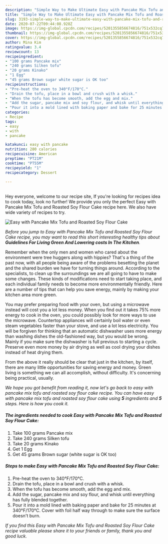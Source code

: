 ```yaml
---
description: "Simple Way to Make Ultimate Easy with Pancake Mix Tofu and Roasted Soy Flour Cake"
title: "Simple Way to Make Ultimate Easy with Pancake Mix Tofu and Roasted Soy Flour Cake"
slug: 3193-simple-way-to-make-ultimate-easy-with-pancake-mix-tofu-and-roasted-soy-flour-cake
date: 2020-07-22T09:44:08.928Z
image: https://img-global.cpcdn.com/recipes/5201355856674816/751x532cq70/easy-with-pancake-mix-tofu-and-roasted-soy-flour-cake-recipe-main-photo.jpg
thumbnail: https://img-global.cpcdn.com/recipes/5201355856674816/751x532cq70/easy-with-pancake-mix-tofu-and-roasted-soy-flour-cake-recipe-main-photo.jpg
cover: https://img-global.cpcdn.com/recipes/5201355856674816/751x532cq70/easy-with-pancake-mix-tofu-and-roasted-soy-flour-cake-recipe-main-photo.jpg
author: Mina Kim
ratingvalue: 3.4
reviewcount: 13
recipeingredient:
- "100 grams Pancake mix"
- "240 grams Silken tofu"
- "20 grams Kinako"
- "1 Egg"
- "45 grams Brown sugar white sugar is OK too"
recipeinstructions:
- "Pre-heat the oven to 340°F/170°C."
- "Drain the tofu, place in a bowl and crush with a whisk."
- "When the tofu has become smooth, add the egg and mix."
- "Add the sugar, pancake mix and soy flour, and whisk until everything has fully blended together."
- "Pour it into a mold lined with baking paper and bake for 25 minutes at 340°F/170°C. Cover with foil half way through to make sure the surface doesn&#39;t burn."
categories:
- Recipe
tags:
- easy
- with
- pancake

katakunci: easy with pancake 
nutrition: 280 calories
recipecuisine: American
preptime: "PT21M"
cooktime: "PT55M"
recipeyield: "1"
recipecategory: Dessert

---
```

<br>
Hey everyone, welcome to our recipe site, If you're looking for recipes idea to cook today, look no further! We provide you only the perfect Easy with Pancake Mix Tofu and Roasted Soy Flour Cake recipe here. We also have wide variety of recipes to try.
<br>


![Easy with Pancake Mix Tofu and Roasted Soy Flour Cake](https://img-global.cpcdn.com/recipes/5201355856674816/751x532cq70/easy-with-pancake-mix-tofu-and-roasted-soy-flour-cake-recipe-main-photo.jpg)

<i>Before you jump to Easy with Pancake Mix Tofu and Roasted Soy Flour Cake recipe, you may want to read this short interesting healthy tips about 
<strong>Guidelines For Living Green And Lowering costs In The Kitchen</strong>.</i>
</br>

Remember when the only men and women who cared about the environment were tree huggers along with hippies? That's a thing of the past now, with all people being aware of the problems besetting the planet and the shared burden we have for turning things around. According to the specialists, to clean up the surroundings we are all going to have to make some changes. These kinds of modifications need to start taking place, and each individual family needs to become more environmentally friendly. Here are a number of tips that can help you save energy, mainly by making your kitchen area more green.

You may prefer preparing food with your oven, but using a microwave instead will cost you a lot less money. When you find out it takes 75% more energy to cook in the oven, you could possibly look for more ways to use the microwave. Countertop appliances will certainly boil water or even steam vegetables faster than your stove, and use a lot less electricity. You will be forgiven for thinking that an automatic dishwasher uses more energy than washing dishes the old-fashioned way, but you would be wrong. Mainly if you make sure the dishwasher is full previous to starting a cycle. Preserve even more money by air drying as well as cool drying your dishes instead of heat drying them.

From the above it really should be clear that just in the kitchen, by itself, there are many little opportunities for saving energy and money. Green living is something we can all accomplish, without difficulty. It's concerning being practical, usually.


<i>We hope you got benefit from reading it, now let's go back to easy with pancake mix tofu and roasted soy flour cake recipe. You can have easy with pancake mix tofu and roasted soy flour cake using <strong>5</strong> ingredients and <strong>5</strong> steps. Here is how you cook it.
</i>

##### The ingredients needed to cook Easy with Pancake Mix Tofu and Roasted Soy Flour Cake:

1. Take 100 grams Pancake mix
1. Take 240 grams Silken tofu
1. Take 20 grams Kinako
1. Get 1 Egg
1. Get 45 grams Brown sugar (white sugar is OK too)


##### Steps to make Easy with Pancake Mix Tofu and Roasted Soy Flour Cake:

1. Pre-heat the oven to 340°F/170°C.
1. Drain the tofu, place in a bowl and crush with a whisk.
1. When the tofu has become smooth, add the egg and mix.
1. Add the sugar, pancake mix and soy flour, and whisk until everything has fully blended together.
1. Pour it into a mold lined with baking paper and bake for 25 minutes at 340°F/170°C. Cover with foil half way through to make sure the surface doesn&#39;t burn.


<i>If you find this Easy with Pancake Mix Tofu and Roasted Soy Flour Cake recipe valuable please share it to your friends or family, thank you and good luck.</i>
